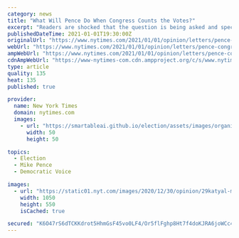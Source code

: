```yaml
---
category: news
title: "What Will Pence Do When Congress Counts the Votes?"
excerpt: "Readers are shocked that the question is being asked and speculate that the vice president may find an excuse not to be present. They also criticize Senator Josh Hawley."
publishedDateTime: 2021-01-01T19:30:00Z
originalUrl: "https://www.nytimes.com/2021/01/01/opinion/letters/pence-congress-vote.html"
webUrl: "https://www.nytimes.com/2021/01/01/opinion/letters/pence-congress-vote.html"
ampWebUrl: "https://www.nytimes.com/2021/01/01/opinion/letters/pence-congress-vote.amp.html"
cdnAmpWebUrl: "https://www-nytimes-com.cdn.ampproject.org/c/s/www.nytimes.com/2021/01/01/opinion/letters/pence-congress-vote.amp.html"
type: article
quality: 135
heat: 135
published: true

provider:
  name: New York Times
  domain: nytimes.com
  images:
    - url: "https://smartableai.github.io/election/assets/images/organizations/nytimes.com-50x50.jpg"
      width: 50
      height: 50

topics:
  - Election
  - Mike Pence
  - Democratic Voice

images:
  - url: "https://static01.nyt.com/images/2020/12/30/opinion/29katyal-monsky-01/29katyal-monsky-01-facebookJumbo.jpg"
    width: 1050
    height: 550
    isCached: true

secured: "K6O47rS6dTCKKdrot5HhmGsF45vo0LF4/Or5flFghp8Ht7f4doKJRA6joWCc4RFHnR+moTAYLFpVU0ZEQD9D3zg4lxGCj2yoEmVe4qHqQ9kJ1KWa8k3eAL5cySlt1CM79omt36OBVYDLj3aDLQQhP9W4rhiup9i8r5mwWx8xsTVOpsQlLdug6vKPjYhNHsJBt6zWOMS4F/ZAHIc66ipa5plW71sfqCz6sDzgHz9ya8KVcze5OHI7uxljJGwTyy/SrTTlBmuy2isC7TArV56Yi/iZprgxAiQL/0x/6F9wlGEtbzglLHO8WsGX2eOZQKjR/TJaLEX+ACZ1hvfp+/UV8N6vfsmJ7pqbZ7ar+MUkvVs=;BmVM2MIcXA0jGEKg4uLnSg=="
---
```


